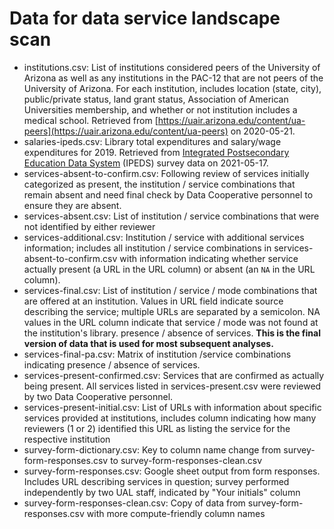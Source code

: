# Data for data service landscape scan

+ institutions.csv: List of institutions considered peers of the University of 
Arizona as well as any institutions in the PAC-12 that are not peers of the 
University of Arizona. For each institution, includes location (state, city), 
public/private status, land grant status, Association of American Universities 
membership, and whether or not institution includes a medical school. Retrieved 
from [https://uair.arizona.edu/content/ua-peers](https://uair.arizona.edu/content/ua-peers) 
on 2020-05-21.
+ salaries-ipeds.csv: Library total expenditures and salary/wage expenditures 
for 2019. Retrieved from [Integrated Postsecondary Education Data System](https://nces.ed.gov/ipeds/use-the-data)
(IPEDS) survey data on 2021-05-17.
+ services-absent-to-confirm.csv: Following review of services initially 
categorized as present, the institution / service combinations that remain 
absent and need final check by Data Cooperative personnel to ensure they are 
absent.
+ services-absent.csv: List of institution / service combinations that were not 
identified by either reviewer
+ services-additional.csv: Institution / service with additional services 
information; includes all institution / service combinations in 
services-absent-to-confirm.csv with information indicating whether service 
actually present (a URL in the URL column) or absent (an `NA` in the URL 
column).
+ services-final.csv: List of institution / service / mode combinations 
that are offered at an institution. Values in URL field indicate source 
describing the service; multiple URLs are separated by a semicolon. NA values 
in the URL column indicate that service / mode was not found at the 
institution's library.
presence / absence of services.
**This is the final version of data that is used for most subsequent analyses.**
+ services-final-pa.csv: Matrix of institution /service combinations indicating 
presence / absence of services. 
+ services-present-confirmed.csv: Services that are confirmed as actually being 
present. All services listed in services-present.csv were reviewed by two Data 
Cooperative personnel.
+ services-present-initial.csv: List of URLs with information about specific 
services provided at institutions, includes column indicating how many reviewers 
(1 or 2) identified this URL as listing the service for the respective 
institution
+ survey-form-dictionary.csv: Key to column name change from 
survey-form-responses.csv to survey-form-responses-clean.csv
+ survey-form-responses.csv: Google sheet output from form responses. Includes 
URL describing services in question; survey performed independently by two UAL 
staff, indicated by "Your initials" column
+ survey-form-responses-clean.csv: Copy of data from survey-form-responses.csv 
with more compute-friendly column names